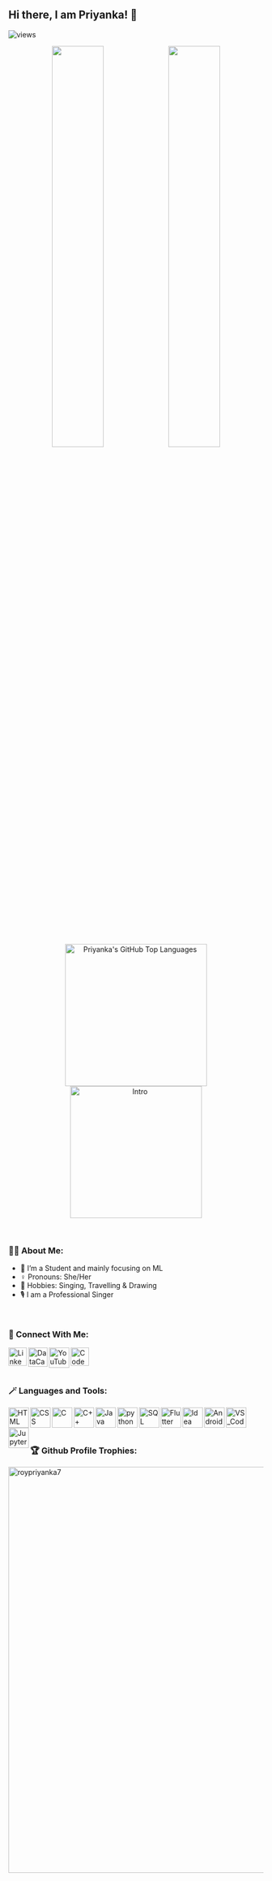 <!--
**roypriyanka7/roypriyanka7** is a ✨ _special_ ✨ repository because its `README.md` (this file) appears on your GitHub profile.

Here are some ideas to get you started: -->

## Hi there, I am Priyanka! :wave:

![views](https://komarev.com/ghpvc/?username=priyan-2020&color=blueviolet)
  
  <p align="center">
  <img  src="https://github-readme-stats.vercel.app/api?username=roypriyanka7&show_icons=true&hide_border=true&theme=vision-friendly-dark&count_private=true&include_all_commits=true" width="45%">
  
  <img src="https://github-readme-streak-stats.herokuapp.com/?user=roypriyanka7&theme=vision-friendly-dark&hide_border=true" width="45%" >
  </p>
  
  <p align="center">
  <img width="280px"alt="Priyanka's GitHub Top Languages" src="https://github-readme-stats.vercel.app/api/top-langs/?username=roypriyanka7&theme=vision-friendly-dark&hide_border=true"/> 
  
  <img alt="Intro" height="260px" src="https://github.com/roypriyanka7/roypriyanka7/blob/main/intro.gif" />
  </p>
  
  
<br/>


### 👩‍💻 About Me:

- 📖 I’m a Student and mainly focusing on ML
-  ♀️ Pronouns: She/Her
- 🎵 Hobbies: Singing, Travelling & Drawing
- 🎙️ I am a Professional Singer

<br/> 

### 🔎 Connect With Me:
[<img align="left" alt="LinkedIn" width="36px" src="https://github.com/roypriyanka7/roypriyanka7/blob/main/icons/linkedin.png" />][linkedin]

[<img align="left" alt="DataCamp" width="38px" src="https://github.com/roypriyanka7/roypriyanka7/blob/main/icons/datacamp.png" />][Datacamp]

[<img align="left" alt="YouTube" width="40px" src="https://github.com/roypriyanka7/roypriyanka7/blob/main/icons/youtube.png" />][youtube]

[<img align="left" alt="CodeForces" width="36px" src="https://github.com/roypriyanka7/roypriyanka7/blob/main/icons/cf.png" />][Cf]

<br/>  <br/> <br/>

### 🪄 Languages and Tools:
<img align="left" alt="HTML" width="40px" src="https://github.com/roypriyanka7/roypriyanka7/blob/main/icons/html.png" />
<img align="left" alt="CSS" width="40px" src="https://github.com/roypriyanka7/roypriyanka7/blob/main/icons/css.png" />
<img align="left" alt="C" width="40px" src="https://github.com/roypriyanka7/roypriyanka7/blob/main/icons/c.png" />
<img align="left" alt="C++" width="40px" src="https://github.com/roypriyanka7/roypriyanka7/blob/main/icons/cpp.png" />
<img align="left" alt="Java" width="40px" src="https://github.com/roypriyanka7/roypriyanka7/blob/main/icons/java.png" />
<img align="left" alt="python" width="40px" src="https://github.com/roypriyanka7/roypriyanka7/blob/main/icons/python.png" />
<img align="left" alt="SQL" width="40px" src="https://github.com/roypriyanka7/roypriyanka7/blob/main/icons/sql.png" />
<img align="left" alt="Flutter" width="40px" src="https://github.com/roypriyanka7/roypriyanka7/blob/main/icons/flutter.png" />
<img align="left" alt="Idea" width="40px" src="https://github.com/roypriyanka7/roypriyanka7/blob/main/icons/idea.png" />
<img align="left" alt="Android_Studio" width="40px" src="https://github.com/roypriyanka7/roypriyanka7/blob/main/icons/ad_studio.png" />
<img align="left" alt="VS_Code" width="40px" src="https://github.com/roypriyanka7/roypriyanka7/blob/main/icons/vs_code.png" />
<img align="left" alt="Jupyter" width="40px" src="https://github.com/roypriyanka7/roypriyanka7/blob/main/icons/notebook.png" />

<br/>  <br/> <br/>


### 🏆 Github Profile Trophies:
<p align="left" > <a href="https://github.com/ryo-ma/github-profile-trophy">
  <img width=800 src="https://github-profile-trophy.vercel.app/?username=roypriyanka7&column=8&theme=algolia&no-frame=true&margin-w=15" alt="roypriyanka7"/>
</a> </p>

<br/>  <br/>

[youtube]: https://www.youtube.com/channel/UCaQ0YAk-x5tpYN3ntW-Y6dw
[linkedin]: https://www.linkedin.com/in/priyankaroy07/
[Datacamp]: https://www.datacamp.com/profile/iampriyankaroy
[Cf]: https://codeforces.com/profile/priyanka_98
[C_]: https://www.codecademy.com/profiles/Priyan_21




